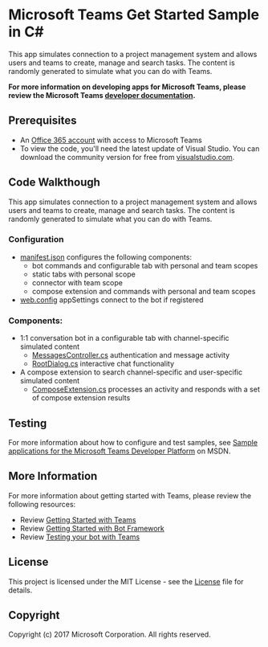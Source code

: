 
# Microsoft Teams Get Started Sample in C#

This app simulates connection to a project management system and allows users and teams to create, manage and search tasks. The content is randomly generated to simulate what you can do with Teams.  

**For more information on developing apps for Microsoft Teams, please review the Microsoft Teams [developer documentation](https://msdn.microsoft.com/en-us/microsoft-teams/index).**

## Prerequisites
* An [Office 365 account](https://msdn.microsoft.com/en-us/microsoft-teams/setup)  with access to Microsoft Teams
* To view the code, you'll need the latest update of Visual Studio. You can download the community version for free from [visualstudio.com](http://www.visualstudio.com/).

## Code Walkthough
This app simulates connection to a project management system and allows users and teams to create, manage and search tasks. The content is randomly generated to simulate what you can do with Teams. 

### Configuration
* [manifest.json](CSharp/TeamsAppPackages/manifest.json) configures the following components: 
	* bot commands and configurable tab with personal and team scopes
	* static tabs with personal scope
	* connector with team scope
	* compose extension and commands with personal and team scopes
* [web.config](CSharp/TeamsToDoApp/) appSettings connect to the bot if registered

### Components:
* 1:1 conversation bot in a configurable tab with channel-specific simulated content
	* [MessagesController.cs](CSharp/TeamsToDoApp/Controllers/MessagesController.cs) authentication and message activity
	* [RootDialog.cs](CSharp/TeamsToDoApp/Dialogs/RootDialog.cs) interactive chat functionality
* A compose extension to search channel-specific and user-specific simulated content
	* [ComposeExtension.cs](CSharp/TeamsToDoApp/Compose/ComposeExtension.cs) processes an activity and responds with a set of compose extension results

## Testing
For more information about how to configure and test samples, see [Sample applications for the Microsoft Teams Developer Platform](https://msdn.microsoft.com/en-us/microsoft-teams/samples) on MSDN.

## More Information
For more information about getting started with Teams, please review the following resources:
- Review [Getting Started with Teams](https://msdn.microsoft.com/en-us/microsoft-teams/setup)
- Review [Getting Started with Bot Framework](https://docs.microsoft.com/en-us/bot-framework/bot-builder-overview-getstarted)
- Review [Testing your bot with Teams](https://msdn.microsoft.com/en-us/microsoft-teams/botsadd)

## License

This project is licensed under the MIT License - see the [License](LICENSE) file for details.

## Copyright
Copyright (c) 2017 Microsoft Corporation. All rights reserved.